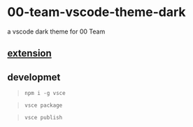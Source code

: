 # 00-team-vscode-theme-dark
a vscode dark theme for 00 Team

## [extension](https://marketplace.visualstudio.com/items?itemName=i007c.00-team)


## developmet

> ```npm i -g vsce```

> ```vsce package```

> ```vsce publish```